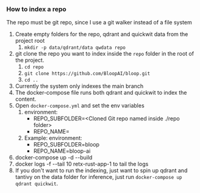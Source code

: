 ### How to index a repo
The repo must be git repo, since I use a git walker instead of a file system
1. Create empty folders for the repo, qdrant and quickwit data from the project root 
   1. `mkdir -p data/qdrant/data qwdata repo`
2. git clone the repo you want to index inside the `repo` folder in the root of the project. 
   1. `cd repo`
   2. `git clone https://github.com/BloopAI/bloop.git`
   3. `cd ..`
3. Currently the system only indexes the main branch 
4. The docker-compose file runs both qdrant and quickwit to index the content.
5. Open `docker-compose.yml` and set the env variables 
   1. environment:
      - REPO_SUBFOLDER=<Cloned Git repo named inside ./repo folder>
      - REPO_NAME=<Any identifier for the repo>
   2. Example:
    environment:
      - REPO_SUBFOLDER=bloop
      - REPO_NAME=bloop-ai
6. docker-compose up -d --build
7. docker logs -f --tail 10  retx-rust-app-1 to tail the logs
8. If you don't want to run the indexing, just want to spin up qdrant and tantivy on the data folder for inference, just run `docker-compose up qdrant quickwit`.
